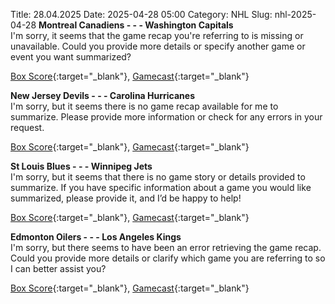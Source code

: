 Title: 28.04.2025
Date: 2025-04-28 05:00
Category: NHL 
Slug: nhl-2025-04-28 
**Montreal Canadiens - - - Washington Capitals**  
I'm sorry, it seems that the game recap you're referring to is missing or unavailable. Could you provide more details or specify another game or event you want summarized? 

[Box Score](/gamecenter/wsh-vs-mtl/2025/04/27/2024030134){:target="_blank"}, [Gamecast](https://www.nhl.com/news/washington-capitals-montreal-canadiens-game-recap-april-27){:target="_blank"}<br>

**New Jersey Devils - - - Carolina Hurricanes**  
I'm sorry, but it seems there is no game recap available for me to summarize. Please provide more information or check for any errors in your request. 

[Box Score](/gamecenter/car-vs-njd/2025/04/27/2024030144){:target="_blank"}, [Gamecast](https://www.nhl.com/news/carolina-hurricanes-new-jersey-devils-game-recap-april-27){:target="_blank"}<br>

**St Louis Blues - - - Winnipeg Jets**  
I'm sorry, but it seems that there is no game story or details provided to summarize. If you have specific information about a game you would like summarized, please provide it, and I’d be happy to help! 

[Box Score](/gamecenter/wpg-vs-stl/2025/04/27/2024030154){:target="_blank"}, [Gamecast](https://www.nhl.com/news/winnipeg-jets-st-louis-blues-game-recap-april-27){:target="_blank"}<br>

**Edmonton Oilers - - - Los Angeles Kings**  
I'm sorry, but there seems to have been an error retrieving the game recap. Could you provide more details or clarify which game you are referring to so I can better assist you? 

[Box Score](/gamecenter/lak-vs-edm/2025/04/27/2024030184){:target="_blank"}, [Gamecast](https://www.nhl.com/news/los-angeles-kings-edmonton-oilers-game-recap-april-27){:target="_blank"}<br>

